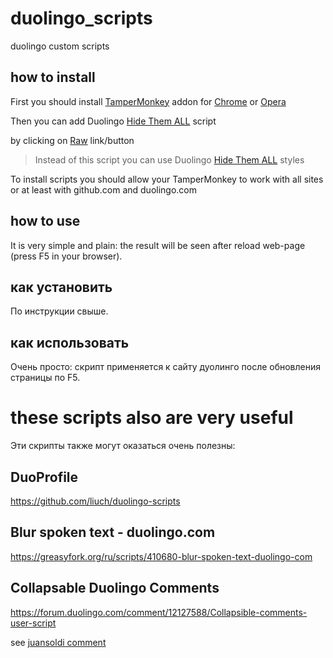 # duolingo_scripts
duolingo custom scripts

## how to install

First you should install [TamperMonkey](http://tampermonkey.net/) addon for [Chrome](https://chrome.google.com/webstore/detail/tampermonkey/dhdgffkkebhmkfjojejmpbldmpobfkfo) or [Opera](https://addons.opera.com/extensions/details/tampermonkey-beta/)

Then you can add Duolingo [Hide Them ALL](https://github.com/duoleague/duolingo_scripts/blob/main/hidethemall.user.js) script

by clicking on [Raw](https://github.com/duoleague/duolingo_scripts/raw/main/hidethemall.user.js) link/button

> Instead of this script you can use Duolingo [Hide Them ALL](https://github.com/duoleague/duolingo_styles) styles

To install scripts you should allow your TamperMonkey to work with all sites or at least with github.com and duolingo.com

## how to use

It is very simple and plain: the result will be seen after reload web-page (press F5 in your browser).

## как установить

По инструкции свыше.

## как использовать

Очень просто: скрипт применяется к сайту дуолинго после обновления страницы по F5.

# these scripts also are very useful

Эти скрипты также могут оказаться очень полезны:

## DuoProfile

https://github.com/liuch/duolingo-scripts

## Blur spoken text - duolingo.com

https://greasyfork.org/ru/scripts/410680-blur-spoken-text-duolingo-com

## Collapsable Duolingo Comments

https://forum.duolingo.com/comment/12127588/Collapsible-comments-user-script

see [juansoldi comment](https://forum.duolingo.com/comment/12127588?comment_id=36205733) 
